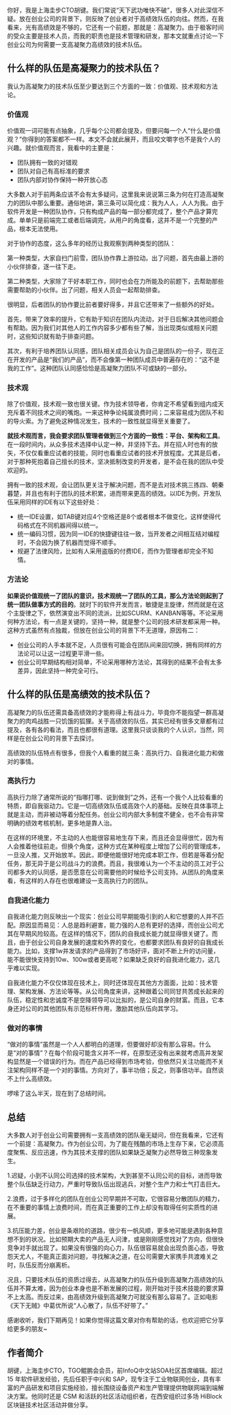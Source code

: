你好，我是上海圭步CTO胡键。我们常说“天下武功唯快不破”，很多人对此深信不疑。放在创业公司的背景下，则反映了创业者对于高绩效队伍的向往。然而，在我看来，光有高绩效是不够的，它还有一个前题，那就是：高凝聚力。由于极客时间的受众主要是技术人员，而我的职责也是技术管理和研发，那本文就重点讨论一下创业公司为何需要一支高凝聚力高绩效的技术队伍。

## 什么样的队伍是高凝聚力的技术队伍？

我认为高凝聚力的技术队伍至少要达到三个方面的一致：价值观、技术观和方法论。

### 价值观

价值观一词可能有点抽象，几乎每个公司都会提及，但要问每一个人“什么是价值观？”你得到的答案都不一样。本文不会就此展开，而且咬文嚼字也不是我个人的兴趣。就价值观而言，我看中的主要是：

- 团队拥有一致的对错观
- 团队对自己有高标准的要求
- 团队内部对协作保持一种开放心态

大多数人对于前两条应该不会有太多疑问，这里我来说说第三条为何在打造高凝聚力的团队中那么重要。通俗地讲，第三条可以简化成：我为人人，人人为我。由于软件开发是一种团队协作，只有构成产品的每一部分都完成了，整个产品才算完成。单单只是前端完工或者后端调完，从用户的角度看，这并不是一个完整的产品，根本无法使用。

对于协作的态度，这么多年的经历让我观察到两种类型的团队：

第一种类型，大家自扫门前雪，团队协作靠上游拉动。出了问题，首先由最上游的小伙伴排查，逐一往下走。

第二种类型，大家除了干好本职工作，同时也会在力所能及的前题下，去帮助那些需要帮助的小伙伴。出了问题，相关人员会一起帮助排查。

很明显，后者团队的协作要比前者要好得多，并且它还带来了一些额外的好处。

首先，带来了效率的提升，它有助于知识在团队内流动，对于日后解决其他问题会有帮助。因为我们对其他人的工作内容多少都有些了解，当出现类似或相关问题时，这些知识就有助于排查问题。

其次，有利于培养团队认同感，团队相关成员会认为自己是团队的一份子，现在正在开发的产品是“我们的产品”，而不会像第一种团队成员中普遍存在的：“这不是我的工作”。这种团队认同感恰恰是高凝聚力团队不可或缺的一部分。

### 技术观

除了价值观，技术观一致也很关键。作为技术领导者，你肯定不希望看到组内成天充斥着不同技术之间的嘴炮。一来这种争论纯属浪费时间；二来容易成为团队不和的导火索。为了避免这种情况发生，技术的一致性就显得至关重要了。

**就技术观而言，我会要求团队管理者做到三个方面的一致性：平台、架构和工具**。在一段时间内，从众多技术选择中认定一种，并坚持下去。并在招人时也有的放矢，不仅仅看重应试者的技能，同时也看重应试者的技术开放程度。尤其是后者，对于那种死抱着自己擅长的技术，坚决抵制改变的开发者，是不会在我的团队中受欢迎的。

拥有一致的技术观，会让团队更关注于解决问题，而不是去对技术挑三拣四、朝秦暮楚，并且也有利于团队的技术积累，进而带来更高的绩效。以IDE为例，开发队伍采用同样的IDE有以下这些好处：

- 统一IDE设置，如TAB键对应4个空格还是8个或者根本不做变化，这样使得代码格式在不同机器间得以统一。
- 统一编码习惯，因为同一IDE的快捷键往往一致，当开发者之间相互结对编程时，不会因为换了机器而觉得不顺手。
- 规避了法律风险，比如有人采用盗版的付费IDE，而作为管理者却完全不知情。

### 方法论

**如果说价值观统一了团队的意识，技术观统一了团队的工具，那么方法论则起到了统一团队做事方式的目的**。就时下的软件开发而言，敏捷是主旋律，然而就是在这个主旋律之下，依然演变出不同的流派，比如SCURM、KANBAN等等。不论采用何种方法论，有一点是关键的，坚持一种，就是整个公司的技术研发都采用一种。这种方式虽然有点独裁，但放在创业公司的背景下不无道理，原因有二：

- 创业公司的人手本就不足，人员很有可能会在团队间来回切换，拥有同样的方法论可以让这一过程更平滑一些。
- 创业公司早期结构相对简单，不论采用哪种方法论，其得到的结果不会有太多差异，因此坚持一种完全可行。

## 什么样的队伍是高绩效的技术队伍？

高凝聚力的队伍还需具备高绩效的才能称得上有战斗力，毕竟你不能指望一群高凝聚力的肉鸡战胜一只饥饿的狐狸。关于高绩效的队伍，其实已经有很多文章都有过提及，各有各的看法，而且也都很有道理。这里我只谈谈我的个人认识，当然，同样是在创业公司的背景下去探讨。

高绩效的队伍特点有很多，但我个人看重的就三条：高执行力、自我进化能力和做对的事情。

### 高执行力

高执行力除了通常所说的“指哪打哪、说到做到”之外，还有一个我个人比较看重的特质，即自我驱动力。它是一切高绩效队伍或高效个人的基础。反映在具体事项上就是主动，而非被动等着分配任务。创业公司内部大多制度不健全，也不会有非常明确的绩效考核机制，更多地是靠人治。

在这样的环境里，不主动的人也能很容易地生存下来，而且还会显得很忙，因为有人会推着他往前走。但换个角度，这种方式在某种程度上增加了公司的管理成本，一旦没人推，又开始放羊。因此，即便他能很好地完成本职工作，但若是等着分配任务，那无异于是公司战斗力的浪费。而且，我很难认为一个不主动的员工对于公司都多大的认同感，是否愿意在公司需要他的时候给予公司支持。从团队的角度来看，有这样的人存在也很难建设一支高执行力的团队。

### 自我进化能力

自我进化能力则反映出一个现实：创业公司早期能吸引到的人和它想要的人并不匹配。原因显而易见：人总是趋利避害，能力强的人总有更好的选择，而创业公司尤其在早期风险较高。在这样的情况下，团队的自我成长能力就显得很关键了。而且，由于创业公司自身发展的速度和外界的变化，也都要求团队有良好的自我成长能力。比如，支撑1w并发请求的产品得到了市场好评，面对不断上升的访问量，能不能很快支持到10w、100w或者更高呢？如果缺乏良好的自我进化能力，这几乎难以实现。

自我进化能力不仅仅体现在技术上，同时还体现在其他方方面面，比如：技术管理、架构发展、方法论等等。从公司角度来讲，这种跟着公司同甘共苦成长起来的队伍，稳定性和忠诚度不是空降领导可以比拟的，是公司自身的财富。而且，它本身还对公司的其他团队有示范标杆作用，激励其他队伍向其学习。

### 做对的事情

“做对的事情”虽然是一个人人都明白的道理，但要做好却没有那么容易。什么是“对的事情”？在每个阶段可能含义并不一样，在原型还没有出来就考虑高并发架构显然是一个错误的行为。而在产品已经得到市场考验，但依然只关注功能而不关注架构同样不是一个对的事情。方向对了，事半功倍；反之，则事倍功半。自然谈不上什么高绩效。

啰嗦了这么半天，现在到了总结时间。

## 总结

大多数人对于创业公司需要拥有一支高绩效的团队毫无疑问，但在我看来，它还有一个前提：高凝聚力。作为创业公司，为了能在残酷的市场上生存下来，它必须高度聚焦、反应迅速，作为其技术支撑的团队如果缺乏凝聚力必然导致三种现象发生。

1.迟疑，小到不认同公司选择的技术架构，大到甚至不认同公司的目标，进而导致整个队伍缺乏行动力，严重时导致队伍出现逃兵，对整个生产力和士气打击巨大。

2.浪费，过于多样化的团队在创业公司早期并不可取，它很容易分散团队的精力，在不重要的事情上浪费时间，而在真正重要的工作上却没有取得任何实质性的进展。

3.抗压能力差，创业是条艰险的道路，很少有一帆风顺，更多地可能是遇到各种意想不到的状况。比如预期大卖的产品无人问津，或是刚刚感觉找对了方向，但很快竞争对手就出现了。如果没有很强的向心力，队伍很容易就会出现负面心态，导致怨天尤人，不能真正面对问题，寻找解决之道，在公司需要大家携手共渡难关之时，队伍反而分崩离析。

况且，只要技术队伍的资质过得去，从高凝聚力的队伍升级到高凝聚力高绩效的队伍并不算太难，因为创业本身也是不断发展的过程，刚开始对于技术技能的要求算不上太高。而反过来，由高绩效升级到高凝聚力可就没有那么容易了。正如电影《天下无贼》中葛优所说“人心散了，队伍不好带了。”

感谢收听，我们下期再见！如果你觉得这篇文章对你有帮助的话，也欢迎把它分享给更多的朋友~

## 作者简介

胡键，上海圭步CTO，TGO鲲鹏会会员，前InfoQ中文站SOA社区首席编辑。超过 15 年软件研发经验，先后任职于中兴和 SAP，现专注于工业物联网创业，具有丰富的产品研发和项目实施经验，擅长围绕设备资产和生产管理提供物联网端到端解决方案。他同时还是 CSM 和活跃的社区活动组织者，在西安组织过多场 HiBlock 区块链技术社区活动并做分享。